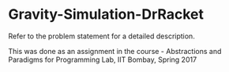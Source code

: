 # Gravity-Simulation-DrRacket

Refer to the problem statement for a detailed description.

This was done as an assignment in the course - Abstractions and Paradigms for Programming Lab, IIT Bombay, Spring 2017
